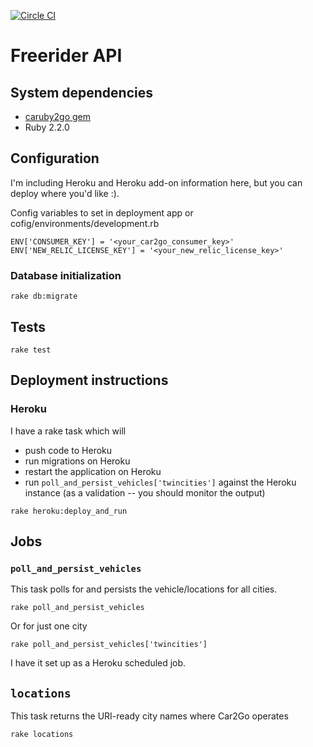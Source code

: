 [![Circle CI](https://circleci.com/gh/eebbesen/freerider_api.svg?style=shield)](https://circleci.com/gh/eebbesen/freerider_api)

# Freerider API
## System dependencies
* [caruby2go gem](https://github.com/eebbesen/caruby2go)
* Ruby 2.2.0

## Configuration
I'm including Heroku and Heroku add-on information here, but you can deploy where you'd like :).

Config variables to set in deployment app or cofig/environments/development.rb

    ENV['CONSUMER_KEY'] = '<your_car2go_consumer_key>'
    ENV['NEW_RELIC_LICENSE_KEY'] = '<your_new_relic_license_key>'

### Database initialization

`rake db:migrate`

## Tests

`rake test`


## Deployment instructions
### Heroku
I have a rake task which will 
* push code to Heroku 
* run migrations on Heroku 
* restart the application on Heroku 
* run `poll_and_persist_vehicles['twincities']` against the Heroku instance (as a validation -- you should monitor the output) 

`rake heroku:deploy_and_run`

## Jobs
### `poll_and_persist_vehicles`
This task polls for and persists the vehicle/locations for all cities.

`rake poll_and_persist_vehicles`

Or for just one city

`rake poll_and_persist_vehicles['twincities']`

I have it set up as a Heroku scheduled job.

## `locations`
This task returns the URI-ready city names where Car2Go operates

`rake locations`
